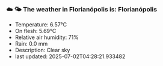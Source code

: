 ### ☁️ 🌤️  The weather in Florianópolis is: Florianópolis

- Temperature: 6.57°C
- On flesh: 5.69°C
- Relative air humidity: 71%
- Rain: 0.0 mm
- Description: Clear sky
- last updated: 2025-07-02T04:28:21.933482
